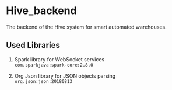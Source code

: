 # Hive_backend
The backend of the Hive system for smart automated warehouses.

## Used Libraries
1. Spark library for WebSocket services  
   `com.sparkjava:spark-core:2.8.0`
   
2. Org Json library for JSON objects parsing  
   `org.json:json:20180813`
